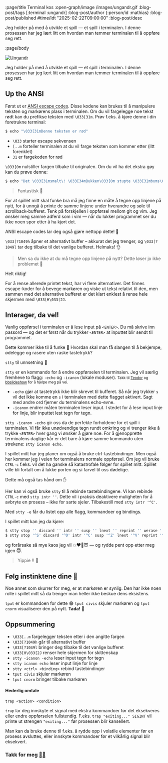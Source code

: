 :page/title Terminal kos
:open-graph/image /images/ungandr.gif
:blog-post/tags [:terminal :ungandr]
:blog-post/author {:person/id :mathias}
:blog-post/published #time/ldt "2025-02-22T09:00:00"
:blog-post/desc

Jeg holder på med å utvikle et spill — et spill i terminalen. I denne prosessen
har jeg lært litt om hvordan man temmer terminalen til å oppføre seg rett.

:page/body

[<img src="/images/ungandr.gif" alt="Ungandr">](https://github.com/boosja/ungandr)

Jeg holder på med å utvikle et spill — et spill i terminalen. I denne prosessen
har jeg lært litt om hvordan man temmer terminalen til å oppføre seg rett.

## Up the ANSI

Først ut er [ANSI escape
codes](https://en.wikipedia.org/wiki/ANSI_escape_code#Examples). Disse kodene
kan brukes til å manipulere teksten og markørens plass i terminalen. Om
du vil fargelegge noe tekst rødt kan du prefikse teksten med `\033[31m`. Prøv
f.eks. å kjøre denne i din foretrukne terminal:

```zsh
$ echo "\033[31mDenne teksten er rød"
```

- `\033` starter escape sekvensen
- `[..m` forteller terminalen at du vil farge teksten som kommer etter (litt
  forenklet)
- `31` er fargekoden for rød

`\033[0m` nulstiller fargen tilbake til originalen. Om du vil ha det ekstra
gøy kan du prøve denne:

```zsh
$ echo "Det \033[31msmalt\! \033[34mBukken\033[0m stupte \033[32mbums\033[0m i \033[35mbakken\033[0m."
```

> Fantastisk 🎨

For at spillet mitt skal funke bra må jeg finne en måte å tegne opp linjene på
nytt, for å unngå å printe de samme linjene under hverandre og søle til
scrollback-bufferet. Tenk på forskjellen i oppførsel mellom git og vim. Jeg
ønsker meg samme adferd som i vim — når du lukker programmet ser du ikke noen
spor etter å ha kjørt det.

ANSI escape codes lar deg også gjøre nettopp dette! 🎉

`\033[?1049h` åpner et alternativt buffer – akkurat det jeg trenger, og
`\033[?1049l` tar deg tilbake til det vanlige bufferet. Helmaks! 👌

> Men sa du ikke at du må tegne opp linjene på nytt? Dette løser jo ikke
> problemet 🤨

Helt riktig!

For å rense allerede printet tekst, har vi flere alternativer. Det finnes
escape-koder for å bevege markøren og viske ut tekst relativt til den, men
sammen med det alternative bufferet er det klart enklest å rense hele skjermen
med `\033[H\033[2J`.

## Interager, da vel!

Vanlig oppførsel i terminalen er å lese input på `<ENTER>`. Du må skrive inn
passord — og det er først når du trykker `<ENTER>` at inputtet blir sendt til
programmet.

Dette kommer ikke til å funke 🤔 Hvordan skal man få slangen til å bekjempe,
ødelegge og rasere uten raske tastetrykk?

`stty` til unnsetning 💪

`stty` er en kommando for å endre oppførselen til terminalen. Jeg vil særlig
fremheve to flagg: `-echo` og `-icanon` (lokale moduser). <small>Takk til
[Teodor](https://play.teod.eu/) og
[bbslideshow](https://github.com/teodorlu/bbslideshow) for å hjelpe meg på
vei.</small>

- `-echo` gjør at tastetrykk ikke blir skrevet til bufferet. Så når jeg trykker
  `s` vil det ikke komme en `s` i terminalen med dette flagget aktivert. Sagt
  med andre ord fjerner du terminalens echo-evne.
- `-icanon` endrer måten terminalen leser input. I stedet for å lese input linje
  for linje, blir inputtet lest tegn for tegn.

`stty -icanon -echo` gir oss da de perfekte forholdene for et spill i
terminalen. Vi får ikke unødvendige tegn rundt omkring og vi trenger ikke å
trykke `<ENTER>` hver gang vi ønsker å gjøre noe. For å gjenopprette terminalens
daglige kår er det bare å kjøre samme kommando uten strekene: `stty icanon
echo`.

I spillet mitt har jeg planer om også å bruke ctrl-tastebindinger. Men også her
kommer jeg i veien for terminalens normale oppførsel. Om jeg vil bruke
`CTRL-c` f.eks. vil det ha ganske så katastrofale følger for spillet mitt.
Spillet ville bli fortalt om å lukke porten og si farvel til oss dødelige.

Dette må også tas hånd om ✋

Her kan vi også bruke `stty` til å rebinde tastebindingene. Vi kan rebinde
`CTRL-c` med `stty intr ''`. Dette vil i praksis deaktivere muligheten for å
avbryte en prosess – ikke for sarte sjeler. Tilbakestill med `stty intr '^C'`.

Med `stty -e` får du listet opp alle flagg, kommandoer og bindings.

I spillet mitt kan jeg da kjøre:

```zsh
$ stty stop '' discard '' intr '' susp '' lnext '' reprint '' werase '' dsusp '' eof '' status '' start '' kill ''
$ stty stop '^S' discard '^O' intr '^C' susp '^Z' lnext '^V' reprint '^R' werase '^W' dsusp '^Y' eof '^D' status '^T' start '^Q' kill '^U'
```

og forårsake så mye kaos jeg vil 💥❤️‍🔥😈 — og rydde pent opp etter meg igjen 😇.

> Yippie ‼ 🙌

## Følg instinktene dine 👀

Noe annet som skurrer for meg, er at markøren er synlig. Den har ikke
noen rolle i spillet mitt så da trenger man heller ikke beskue dens eksistens.

`tput` er kommandoen for dette 😁 `tput civis` skjuler markøren og `tput cnorm`
visualiserer den på nytt. **Tada!** 🎉

## Oppsummering

- `\033[..m` fargelegger teksten etter i den angitte fargen
- `\033[?1049h` går til alternativt buffer
- `\033[?1049l` bringer deg tilbake til det vanlige bufferet
- `\033[H\033[2J` renser hele skjermen for skittenskap
- `stty -icanon -echo` leser input tegn for tegn
- `stty icanon echo` leser input linje for linje
- `stty <ctrl> <binding>` rebind tastebindinger
- `tput civis` skjuler markøren
- `tput cnorm` bringer tilbake markøren

#### Hederlig omtale

`trap <action> <condition>`

`trap` lar deg innskyte et signal med ekstra kommandoer før det eksekveres eller
endre oppførselen fullstendig. F.eks. `trap "exiting..." SIGINT` vil printe ut
strengen `"exiting..."` før prosessen blir kansellert.

Man kan da bruke denne til f.eks. å rydde opp i volatile elementer før en prosess
avsluttes, eller innskyte kommandoer før et vilkårlig signal blir eksekvert.

### Takk for meg [🙇‍♂️](https://github.com/boosja/ungandr)
